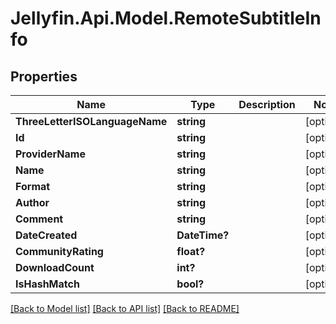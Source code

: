 
# Jellyfin.Api.Model.RemoteSubtitleInfo

## Properties

Name | Type | Description | Notes
------------ | ------------- | ------------- | -------------
**ThreeLetterISOLanguageName** | **string** |  | [optional] 
**Id** | **string** |  | [optional] 
**ProviderName** | **string** |  | [optional] 
**Name** | **string** |  | [optional] 
**Format** | **string** |  | [optional] 
**Author** | **string** |  | [optional] 
**Comment** | **string** |  | [optional] 
**DateCreated** | **DateTime?** |  | [optional] 
**CommunityRating** | **float?** |  | [optional] 
**DownloadCount** | **int?** |  | [optional] 
**IsHashMatch** | **bool?** |  | [optional] 

[[Back to Model list]](../README.md#documentation-for-models)
[[Back to API list]](../README.md#documentation-for-api-endpoints)
[[Back to README]](../README.md)

